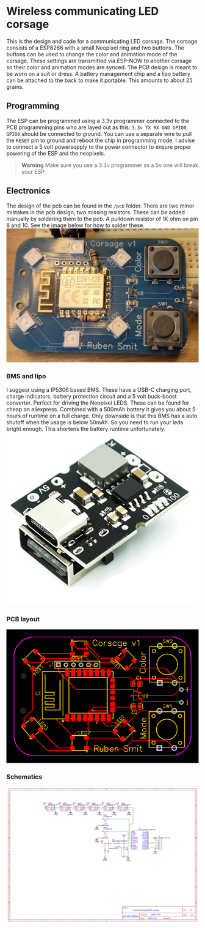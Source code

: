 # Wireless communicating LED corsage 
This is the design and code for a communicating LED corsage. The corsage consists of a ESP8266 with a small Neopixel ring and two buttons. The buttons can be used to change the color and animation mode of the corsage. These settings are transmitted via ESP-NOW to another corsage so their color and animation modes are synced. The PCB design is meant to be worn on a suit or dress. A battery management chip and a lipo battery can be attached to the back to make it portable. This amounts to about 25 grams.

## Programming
The ESP can be programmed using a 3.3v programmer connected to the PCB programming pins who are layed out as this: `3.3v TX RX GND GPIO0`. `GPIO0` should be connected to ground. You can use a separate wire to pull the `RESET` pin to ground and reboot the chip in programming mode. I advise to connect a 5 volt powersupply to the power connector to ensure proper powering of the ESP and the neopixels.

> **Warning**
> Make sure you use a 3.3v programmer as a 5v one will break your ESP

## Electronics
The design of the pcb can be found in the `/pcb` folder. There are two minor mistakes in the pcb design, two missing resistors. These can be added manually by soldering them to the pcb. A pulldown resistor of 1K ohm on pin 8 and 10. See the image below for how to solder these.
![PCB with soldered fix](./pcb/pcb-with-fix.jpeg)

### BMS and lipo
I suggest using a IP5306 based BMS. These have a USB-C charging port, charge indicators, battery protection circuit and a 5 volt buck-boost converter. Perfect for driving the Neopixel LEDS. These can be found for cheap on aliexpress. Combined with a 500mAh battery it gives you about 5 hours of runtime on a full charge. Only downside is that this BMS has a auto shutoff when the usage is below 50mAh. So you need to run your leds bright enough. This shortens the battery runtime unfortunately.
![IP5306 BMS](./pcb/IP5306-BMS.jpeg)

### PCB layout
![PCB](./pcb/PCB_PCB_Corsage%20v1_2023-02-10.png)

### Schematics
![Schematics](./pcb/Schematic_Corsage%20v1_2023-02-10.png)